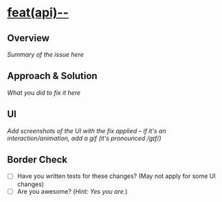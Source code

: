 <!-- REPLACE <ISSUE-ID> <ISSUE-TITLE> DiegoFleitas/pr-template-test#<ISSUE-ID> --->
<!-- ex: 1 dummy-issue #1 --->
<!-- All together: [feat(api)-1-dummy-issue](DiegoFleitas/pr-template-test#1) --->

# [feat(api)-<ISSUE-ID>-<ISSUE-TITLE>](#1)


## Overview
_Summary of the issue here_

## Approach & Solution
_What you did to fix it here_

## UI
_Add screenshots of the UI with the fix applied – if it's an interaction/animation, add a gif (it's pronounced /ɡɪf/)_

## Border Check

- [ ] Have you written tests for these changes? (May not apply for some UI changes)
- [ ] Are you awesome? (_Hint: Yes you are._)

